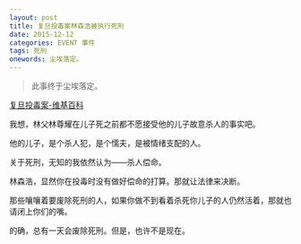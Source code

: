 ```yaml
---
layout: post
title: 复旦投毒案林森浩被执行死刑
date: 2015-12-12
categories: EVENT 事件
tags: 死刑
onewords: 尘埃落定。
---
```

> 此事终于尘埃落定。

[复旦投毒案-维基百科](ttps://zh.wikipedia.org/wiki/%E5%A4%8D%E6%97%A6%E6%8A%95%E6%AF%92%E6%A1%88)

我想，林父林尊耀在儿子死之前都不愿接受他的儿子故意杀人的事实吧。

他的儿子，是个杀人犯，是个懦夫，是被情绪支配的人。

关于死刑，无知的我依然认为——杀人偿命。

林森浩，显然你在投毒时没有做好偿命的打算。那就让法律来决断。

那些嚷嚷着要废除死刑的人，如果你做不到看着杀死你儿子的人仍然活着，那就也请闭上你们的嘴。

的确，总有一天会废除死刑。但是，也许不是现在。